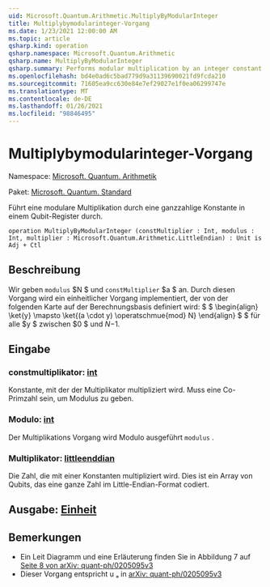 ```yaml
---
uid: Microsoft.Quantum.Arithmetic.MultiplyByModularInteger
title: Multiplybymodularinteger-Vorgang
ms.date: 1/23/2021 12:00:00 AM
ms.topic: article
qsharp.kind: operation
qsharp.namespace: Microsoft.Quantum.Arithmetic
qsharp.name: MultiplyByModularInteger
qsharp.summary: Performs modular multiplication by an integer constant on a qubit register.
ms.openlocfilehash: bd4e0ad6c5bad779d9a31139690021fd9fcda210
ms.sourcegitcommit: 71605ea9cc630e84e7ef29027e1f0ea06299747e
ms.translationtype: MT
ms.contentlocale: de-DE
ms.lasthandoff: 01/26/2021
ms.locfileid: "98846495"
---
```

# <a name="multiplybymodularinteger-operation"></a>Multiplybymodularinteger-Vorgang

Namespace: [Microsoft. Quantum. Arithmetik](xref:Microsoft.Quantum.Arithmetic)

Paket: [Microsoft. Quantum. Standard](https://nuget.org/packages/Microsoft.Quantum.Standard)


Führt eine modulare Multiplikation durch eine ganzzahlige Konstante in einem Qubit-Register durch.

```qsharp
operation MultiplyByModularInteger (constMultiplier : Int, modulus : Int, multiplier : Microsoft.Quantum.Arithmetic.LittleEndian) : Unit is Adj + Ctl
```


## <a name="description"></a>Beschreibung

Wir geben `modulus` $N $ und `constMultiplier` $a $ an.
Durch diesen Vorgang wird ein einheitlicher Vorgang implementiert, der von der folgenden Karte auf der Berechnungsbasis definiert wird: $ $ \begin{align} \ket{y} \mapsto \ket{(a \cdot y) \operatschmue{mod} N} \end{align} $ $ für alle $y $ zwischen $0 $ und $N-$1.

## <a name="input"></a>Eingabe

### <a name="constmultiplier--int"></a>constmultiplikator: [int](xref:microsoft.quantum.lang-ref.int)

Konstante, mit der der Multiplikator multipliziert wird. Muss eine Co-Primzahl sein, um Modulus zu geben.


### <a name="modulus--int"></a>Modulo: [int](xref:microsoft.quantum.lang-ref.int)

Der Multiplikations Vorgang wird Modulo ausgeführt `modulus` .


### <a name="multiplier--littleendian"></a>Multiplikator: [littleenddian](xref:Microsoft.Quantum.Arithmetic.LittleEndian)

Die Zahl, die mit einer Konstanten multipliziert wird.
Dies ist ein Array von Qubits, das eine ganze Zahl im Little-Endian-Format codiert.



## <a name="output--unit"></a>Ausgabe: [Einheit](xref:microsoft.quantum.lang-ref.unit)



## <a name="remarks"></a>Bemerkungen

- Ein Leit Diagramm und eine Erläuterung finden Sie in Abbildung 7 auf [Seite 8 von arXiv: quant-ph/0205095v3](https://arxiv.org/pdf/quant-ph/0205095v3.pdf#page=8)
- Dieser Vorgang entspricht u ₐ in [arXiv: quant-ph/0205095v3](https://arxiv.org/pdf/quant-ph/0205095v3.pdf)
